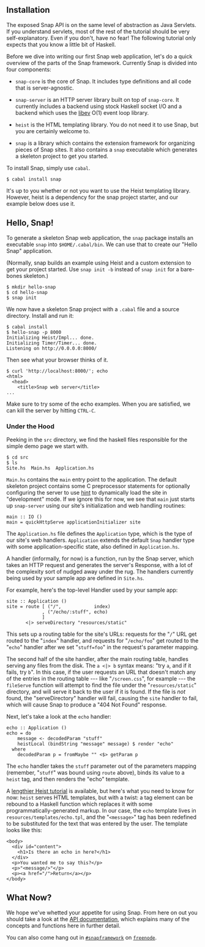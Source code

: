## Installation

The exposed Snap API is on the same level of abstraction as Java Servlets. If
you understand servlets, most of the rest of the tutorial should be very
self-explanatory. Even if you don't, have no fear!  The following tutorial only
expects that you know a little bit of Haskell.

Before we dive into writing our first Snap web application, let's do a quick
overview of the parts of the Snap framework. Currently Snap is divided into
four components:


  - `snap-core` is the core of Snap. It includes type definitions and all code
  that is server-agnostic.

  - `snap-server` is an HTTP server library built on top of `snap-core`. It
  currently includes a backend using stock Haskell socket I/O and a backend
  which uses the [libev](http://software.schmorp.de/pkg/libev.html) O(1) event
  loop library.

  - `heist` is the HTML templating library. You do not need it to use Snap,
  but you are certainly welcome to.

  - `snap` is a library which contains the extension framework for organizing
  pieces of Snap sites.  It also contains a `snap` executable which generates
  a skeleton project to get you started.

To install Snap, simply use `cabal`.

~~~~~~ {.shell}
$ cabal install snap
~~~~~~

It's up to you whether or not you want to use the Heist templating library.
However, heist is a dependency for the snap project starter, and our example
below does use it.

## Hello, Snap!

To generate a skeleton Snap web application, the `snap` package installs an
executable `snap` into `$HOME/.cabal/bin`. We can use that to create our "Hello
Snap" application.

(Normally, snap builds an example using Heist and a custom extension to get your
project started.  Use `snap init -b` instead of `snap init` for a bare-bones
skeleton.)

~~~~~~ {.shell}
$ mkdir hello-snap
$ cd hello-snap
$ snap init
~~~~~~

We now have a skeleton Snap project with a `.cabal` file and a source
directory. Install and run it:

~~~~~~ {.shell}
$ cabal install
$ hello-snap -p 8000
Initializing Heist/Impl... done.
Initializing Timer/Timer... done.
Listening on http://0.0.0.0:8000/
~~~~~~

Then see what your browser thinks of it.

~~~~~~ {.shell}
$ curl 'http://localhost:8000/'; echo
<html>
  <head>
    <title>Snap web server</title>
...
~~~~~~

Make sure to try some of the echo examples. When you are satisfied, we can kill
the server by hitting `CTRL-C`.


### Under the Hood

Peeking in the `src` directory, we find the haskell files responsible for the
simple demo page we start with.  

~~~~~ {.shell}
$ cd src
$ ls
Site.hs  Main.hs  Application.hs
~~~~~

`Main.hs` contains the `main` entry point to the application. The default
skeleton project contains some C preprocessor statements for optionally
configuring the server to use [hint](http://hackage.haskell.org/package/hint)
to dynamically load the site in "development" mode. If we ignore this for now,
we see that `main` just starts up `snap-server` using our site's initialization
and web handling routines:

~~~~~~ {.haskell}
main :: IO ()
main = quickHttpServe applicationInitializer site
~~~~~~

The `Application.hs` file defines the `Application` type, which is the type of
our site's web handlers. `Application` extends the default `Snap` handler type
with some application-specific state, also defined in `Application.hs`.

A handler (informally, for now) is a function, run by the Snap server, which
takes an HTTP request and generates the server's Response, with a lot of the
complexity sort of nudged away under the rug. The handlers currently being used
by your sample app are defined in `Site.hs`.

For example, here's the top-level Handler used by your sample app:

~~~~~~ {.haskell}
site :: Application ()
site = route [ ("/",            index)
             , ("/echo/:stuff", echo)
             ]
       <|> serveDirectory "resources/static"
~~~~~~

This sets up a routing table for the site's URLs: requests for the "`/`" URL
get routed to the "`index`" handler, and requests for "`/echo/foo`" get routed
to the "`echo`" handler after we set "`stuff=foo`" in the request's parameter
mapping.

The second half of the site handler, after the main routing table, handles
serving any files from the disk. The `a <|> b` syntax means: "try `a`, and if
it fails, try `b`". In this case, if the user requests an URL that doesn't
match any of the entries in the routing table --- like "`/screen.css`", for
example --- the `fileServe` function will attempt to find the file under the
"`resources/static`" directory, and will serve it back to the user if it is
found. If the file is *not* found, the "serveDirectory" handler will fail,
causing the `site` handler to fail, which will cause Snap to produce a
"404 Not Found" response.


Next, let's take a look at the `echo` handler:

~~~~~ {.haskell}
echo :: Application ()
echo = do
    message <- decodedParam "stuff"
    heistLocal (bindString "message" message) $ render "echo"
  where
    decodedParam p = fromMaybe "" <$> getParam p
~~~~~

The `echo` handler takes the `stuff` parameter out of the parameters mapping
(remember, "`stuff`" was bound using `route` above), binds its value to a
`heist` tag, and then renders the "echo" template.

A [lengthier Heist tutorial](/docs/tutorials/heist/) is available, but here's
what you need to know for now: `heist` serves HTML templates, but with a
twist: a tag element can be rebound to a Haskell function which replaces it
with some programmatically-generated markup. In our case, the `echo` template
lives in `resources/templates/echo.tpl`, and the "`<message>`" tag has been
redefined to be substituted for the text that was entered by the user. The
template looks like this:

~~~~~ {.html}
<body>
  <div id="content">
    <h1>Is there an echo in here?</h1>
  </div>
  <p>You wanted me to say this?</p>
  <p>"<message/>"</p>
  <p><a href="/">Return</a></p>
</body>
~~~~~


## What Now?

We hope we've whetted your appetite for using Snap. From here on out you should
take a look at the [API documentation](http://hackage.haskell.org/package/snap-core),
which explains many of the concepts and functions here in further detail.

You can also come hang out in
[`#snapframework`](http://webchat.freenode.net/?channels=snapframework&uio=d4)
on [`freenode`](http://freenode.net/).
